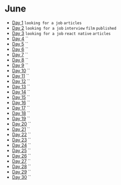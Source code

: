 # June

 - [Day 1](06-01-2016.md) `looking for a job` `articles`
 - [Day 2](06-02-2016.md) `looking for a job` `interview` `film` `published`
 - [Day 3](06-03-2016.md) `looking for a job` `react native` `articles`
 - [Day 4](06-04-2016.md) ``
 - [Day 5](06-05-2016.md) ``
 - [Day 6](06-06-2016.md) ``
 - [Day 7](06-07-2016.md) ``
 - [Day 8](06-08-2016.md) ``
 - [Day 9](06-09-2016.md) ``
 - [Day 10](06-10-2016.md) ``
 - [Day 11](06-11-2016.md) ``
 - [Day 12](06-12-2016.md) ``
 - [Day 13](06-13-2016.md) ``
 - [Day 14](06-14-2016.md) ``
 - [Day 15](06-15-2016.md) ``
 - [Day 16](06-16-2016.md) ``
 - [Day 17](06-17-2016.md) ``
 - [Day 18](06-18-2016.md) ``
 - [Day 19](06-19-2016.md) ``
 - [Day 20](06-20-2016.md) ``
 - [Day 21](06-21-2016.md) ``
 - [Day 22](06-22-2016.md) ``
 - [Day 23](06-23-2016.md) ``
 - [Day 24](06-24-2016.md) ``
 - [Day 25](06-25-2016.md) ``
 - [Day 26](06-26-2016.md) ``
 - [Day 27](06-27-2016.md) ``
 - [Day 28](06-28-2016.md) ``
 - [Day 29](06-29-2016.md) ``
 - [Day 30](06-30-2016.md) ``
